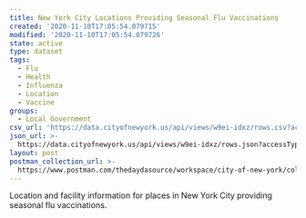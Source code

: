 ```yaml
---
title: New York City Locations Providing Seasonal Flu Vaccinations
created: '2020-11-10T17:05:54.079715'
modified: '2020-11-10T17:05:54.079726'
state: active
type: dataset
tags:
  - Flu
  - Health
  - Influenza
  - Location
  - Vaccine
groups:
  - Local Government
csv_url: 'https://data.cityofnewyork.us/api/views/w9ei-idxz/rows.csv?accessType=DOWNLOAD'
json_url: >-
  https://data.cityofnewyork.us/api/views/w9ei-idxz/rows.json?accessType=DOWNLOAD
layout: post
postman_collection_url: >-
  https://www.postman.com/thedaydasource/workspace/city-of-new-york/collection/15909983-b5261dd8-d846-4f10-9aa0-59d87496e168
---
```

Location and facility information for places in New York City providing seasonal flu vaccinations.
